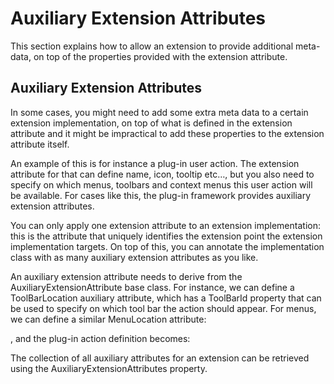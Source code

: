 Auxiliary Extension Attributes
======
This section explains how to allow an extension to provide additional meta-data, on top of the properties provided with the extension attribute.

Auxiliary Extension Attributes
----
In some cases, you might need to add some extra meta data to a certain extension implementation, on top of what is defined in the extension attribute and it might be impractical to add these properties to the extension attribute itself.

An example of this is for instance a plug-in user action. The extension attribute for that can define name, icon, tooltip etc…, but you also need to specify on which menus, toolbars and context menus this user action will be available. For cases like this, the plug-in framework provides auxiliary extension attributes.

You can only apply one extension attribute to an extension implementation: this is the attribute that uniquely identifies the extension point the extension implementation targets. On top of this, you can annotate the implementation class with as many auxiliary extension attributes as you like.

An auxiliary extension attribute needs to derive from the AuxiliaryExtensionAttribute base class. For instance, we can define a ToolBarLocation auxiliary attribute, which has a ToolBarId property that can be used to specify on which tool bar the action should appear. For menus, we can define a similar MenuLocation attribute:


, and the plug-in action definition becomes:


The collection of all auxiliary attributes for an extension can be retrieved using the AuxiliaryExtensionAttributes property.
